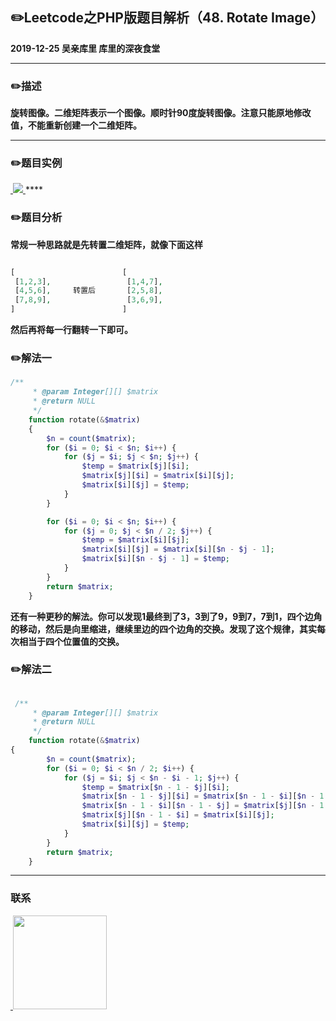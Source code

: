 ## :pencil2:Leetcode之PHP版题目解析（48. Rotate Image）
**2019-12-25 吴亲库里 库里的深夜食堂**
****
### :pencil2:描述
**旋转图像。二维矩阵表示一个图像。顺时针90度旋转图像。注意只能原地修改值，不能重新创建一个二维矩阵。**
****
### :pencil2:题目实例
<a href="https://github.com/wuqinqiang/">
​    <img src="https://github.com/wuqinqiang/Lettcode-php/blob/master/images/48.png">
</a> 
****

### :pencil2:题目分析
**常规一种思路就是先转置二维矩阵，就像下面这样**

```php

[                        [
 [1,2,3],                 [1,4,7],
 [4,5,6],     转置后       [2,5,8],
 [7,8,9],                 [3,6,9],
]                        ]

```

**然后再将每一行翻转一下即可。**
### :pencil2:解法一
```php
/**
     * @param Integer[][] $matrix
     * @return NULL
     */
    function rotate(&$matrix)
    {
        $n = count($matrix);
        for ($i = 0; $i < $n; $i++) {
            for ($j = $i; $j < $n; $j++) {
                $temp = $matrix[$j][$i];
                $matrix[$j][$i] = $matrix[$i][$j];
                $matrix[$i][$j] = $temp;
            }
        }

        for ($i = 0; $i < $n; $i++) {
            for ($j = 0; $j < $n / 2; $j++) {
                $temp = $matrix[$i][$j];
                $matrix[$i][$j] = $matrix[$i][$n - $j - 1];
                $matrix[$i][$n - $j - 1] = $temp;
            }
        }
        return $matrix;
    }

```

**还有一种更秒的解法。你可以发现1最终到了3，3到了9，9到7，7到1，四个边角的移动，然后是向里缩进，继续里边的四个边角的交换。发现了这个规律，其实每次相当于四个位置值的交换。**

### :pencil2:解法二

```php
  
 /**
     * @param Integer[][] $matrix
     * @return NULL
     */
    function rotate(&$matrix)
{
        $n = count($matrix);
        for ($i = 0; $i < $n / 2; $i++) {
            for ($j = $i; $j < $n - $i - 1; $j++) {
                $temp = $matrix[$n - 1 - $j][$i];
                $matrix[$n - 1 - $j][$i] = $matrix[$n - 1 - $i][$n - 1 - $j];
                $matrix[$n - 1 - $i][$n - 1 - $j] = $matrix[$j][$n - 1 - $i];
                $matrix[$j][$n - 1 - $i] = $matrix[$i][$j];
                $matrix[$i][$j] = $temp;
            }
        }
        return $matrix;
    }  

```

****

### 联系

<a href="https://github.com/wuqinqiang/">
​    <img src="https://github.com/wuqinqiang/Lettcode-php/blob/master/qrcode_for_gh_c194f9d4cdb1_430.jpg" width="150px" height="150px">
</a> 
   
    
    
    

